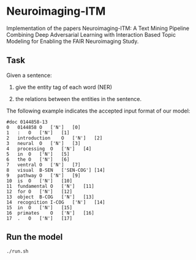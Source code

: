 # Neuroimaging-ITM

Implementation of the papers
Neuroimaging-ITM: A Text Mining Pipeline Combining Deep Adversarial Learning with Interaction Based Topic Modeling for Enabling the FAIR Neuroimaging Study.


## Task
Given a sentence:

1. give the entity tag of each word (NER) 

2. the relations between the entities in the sentence. 

The following example indicates the accepted input format of our model:


```
#doc 0144858-13
0	0144858	O	['N']	[0]
1	:	O	['N']	[1]
2	introduction	O	['N']	[2]
3	neural	O	['N']	[3]
4	processing	O	['N']	[4]
5	in	O	['N']	[5]
6	the	O	['N']	[6]
7	ventral	O	['N']	[7]
8	visual	B-SEN	['SEN-COG']	[14]
9	pathway	O	['N']	[9]
10	is	O	['N']	[10]
11	fundamental	O	['N']	[11]
12	for	O	['N']	[12]
13	object	B-COG	['N']	[13]
14	recognition	I-COG	['N']	[14]
15	in	O	['N']	[15]
16	primates	O	['N']	[16]
17	.	O	['N']	[17]
```

## Run the model

```
./run.sh
```

